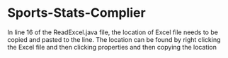 # Sports-Stats-Complier
In line 16 of the ReadExcel.java file, the location of Excel file needs to be copied and pasted to the line. The location can be found by
right clicking the Excel file and then clicking properties and then copying the location
